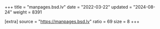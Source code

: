 +++
title = "manpages.bsd.lv"
date = "2022-03-22"
updated = "2024-08-24"
weight = 8391

[extra]
source = "https://manpages.bsd.lv"
ratio = 69
size = 8
+++
